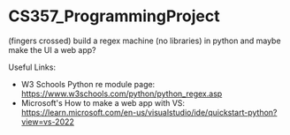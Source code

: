 # CS357_ProgrammingProject
(fingers crossed) build a regex machine (no libraries) in python and maybe make the UI a web app?


Useful Links:
- W3 Schools Python re module page: https://www.w3schools.com/python/python_regex.asp
- Microsoft's How to make a web app with VS: https://learn.microsoft.com/en-us/visualstudio/ide/quickstart-python?view=vs-2022
